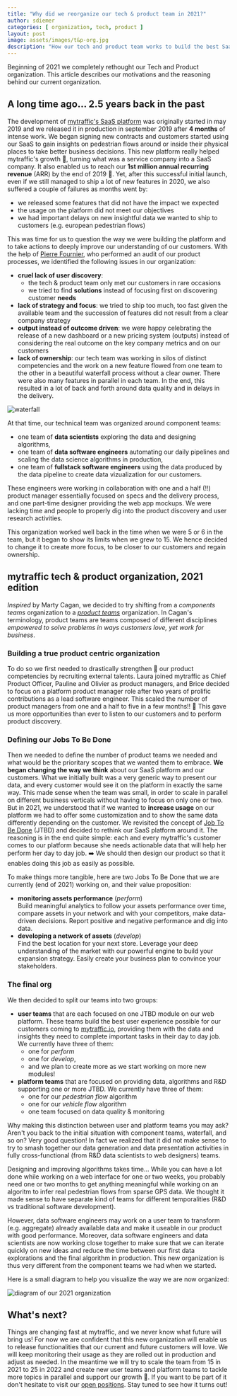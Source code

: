 ```yaml
---
title: "Why did we reorganize our tech & product team in 2021?"
author: sdiemer
categories: [ organization, tech, product ]
layout: post
image: assets/images/t&p-org.jpg
description: "How our tech and product team works to build the best SaaS platform for our customers."
---
```


Beginning of 2021 we completely rethought our Tech and Product organization.
This article describes our motivations and the reasoning behind our current
organization.


## A long time ago… 2.5 years back in the past

The development of [mytraffic's SaaS platform](https://app.mytraffic.io) was
originally started in may 2019 and we released it in production in september
2019 after **4 months** of intense work. We began signing new contracts and
customers started using our SaaS to gain insights on pedestrian flows around or
inside their physical places to take better business decisions. This new
platform really helped mytraffic's growth :rocket:, turning what was a service
company into a SaaS company. It also enabled us to reach our **1st million
annual recurring revenue** (ARR) by the end of 2019 :money_mouth_face:.  Yet,
after this successful initial launch, even if we still managed to ship a lot of
new features in 2020, we also suffered a couple of failures as months went by:
- we released some features that did not have the impact we expected
- the usage on the platform did not meet our objectives
- we had important delays on new insightful data we wanted to ship to customers
  (e.g. european pedestrian flows)

This was time for us to question the way we were building the platform and to
take actions to deeply improve our understanding of our customers.  With the
help of [Pierre Fournier](https://www.linkedin.com/in/fournierpierre/), who
performed an audit of our product processes, we identified the following issues
in our organization:
- **cruel lack of user discovery**:
    - the tech & product team only met our customers in rare occasions
    - we tried to find **solutions** instead of focusing first on discovering
      customer **needs**
- **lack of strategy and focus**: we tried to ship too much, too fast given the
  available team and the succession of features did not result from a clear
  company strategy
- **output instead of outcome driven**: we were happy celebrating the release
  of a new dashboard or a new pricing system (outputs) instead of considering
  the real outcome on the key company metrics and on our customers
- **lack of ownership**: our tech team was working in silos of distinct
  competencies and the work on a new feature flowed from one team to the other
  in a beautiful waterfall process without a clear owner. There were also many
  features in parallel in each team. In the end, this resulted in a lot of back
  and forth around data quality and in delays in the delivery.

![waterfall](/assets/images/waterfall.jpg)

At that time, our technical team was organized around component teams:
- one team of **data scientists** exploring the data and designing algorithms,
- one team of **data software engineers** automating our daily pipelines and
  scaling the data science algorithms in production,
- one team of **fullstack software engineers** using the data produced by the
  data pipeline to create data vizualization for our customers.

These engineers were working in collaboration with one and a half (!!) product
manager essentially focused on specs and the delivery process, and one
part-time designer providing the web app mockups. We were lacking time and
people to properly dig into the product discovery and user research activities.

This organization worked well back in the time when we were 5 or 6 in the team,
but it began to show its limits when we grew to 15. We hence decided to change
it to create more focus, to be closer to our customers and regain ownership.

## mytraffic tech & product organization, 2021 edition

*Inspired* by Marty Cagan, we decided to try shifting from a *components teams*
organization to a *[product teams](https://svpg.com/product-vs-feature-teams/)*
organization. In Cagan's terminology, product teams are teams composed of
different disciplines *empowered to solve problems in ways customers love, yet
work for business*.

### Building a true product centric organization

To do so we first needed to drastically strengthen :muscle: our product
competencies by recruiting external talents. Laura joined mytraffic as Chief
Product Officer, Pauline and Olivier as product managers, and Brice decided to
focus on a platform product manager role after two years of prolific
contributions as a lead software engineer. This scaled the number of product
managers from one and a half to five in a few months!! :100: This gave us more
opportunities than ever to listen to our customers and to perform product
discovery.


### Defining our Jobs To Be Done

Then we needed to define the number of product teams we needed and what would
be the prioritary scopes that we wanted them to embrace. **We began changing
the way we think** about our SaaS platform and our customers. What we initially
built was a very generic way to present our data, and every customer would see
it on the platform in exactly the same way. This made sense when the team was
small, in order to scale in parallel on different business verticals without
having to focus on only one or two. But in 2021, we understood that if we
wanted to **increase usage** on our platform we had to offer some customization
and to show the same data differently depending on the customer.  We revisited
the concept of [Job To Be
Done](https://hbr.org/2016/09/know-your-customers-jobs-to-be-done) (JTBD) and
decided to rethink our SaaS platform around it. The reasoning is in the end
quite simple: each and every mytraffic's customer comes to our platform because
she needs actionable data that will help her perform her day to day job.
:arrow_right: We should then design our product so that it enables doing this
job as easily as possible.

To make things more tangible, here are two Jobs To Be Done that we are
currently (end of 2021) working on, and their value proposition:
- **monitoring assets performance** (*perform*)  
  Build meaningful analytics to follow your assets performance over time,
  compare assets in your network and with your competitors, make data-driven
  decisions. Report positive and negative performance and dig into data.
- **developing a network of assets** (*develop*)  
  Find the best location for your next store.  Leverage your deep understanding
  of the market with our powerful engine to build your expansion strategy.
  Easily create your business plan to convince your stakeholders.


### The final org

We then decided to split our teams into two groups:

- **user teams** that are each focused on one JTBD module on our web platform.
  These teams build the best user experience possible for our customers coming
  to [mytraffic.io](https://app.mytraffic.io), providing them with the data and
  insights they need to complete important tasks in their day to day job. We
  currently have three of them:
    - one for *perform*
    - one for *develop*,
    - and we plan to create more as we start working on more new modules!
- **platform teams** that are focused on providing data, algorithms and R&D
  supporting one or more JTBD. We currently have three of them:
    - one for our *pedestrian flow* algorithm
    - one for our *vehicle flow* algorithm
    - one team focused on data quality & monitoring

Why making this distinction between user and platform teams you may ask?
Aren't you back to the initial situation with component teams, waterfall, and
so on? Very good question! In fact we realized that it did not make sense to
try to smash together our data generation and data presentation activities in
fully cross-functional (from R&D data scientists to web designers) teams.

Designing and improving algorithms takes time… While you can have a lot done
while working on a web interface for one or two weeks, you probably need one or
two months to get anything meaningful while working on an algoritm to infer
real pedestrian flows from sparse GPS data. We thought it made sense to have
separate kind of teams for different temporalities (R&D vs traditional software
development).

However, data software engineers may work on a user team to transform (e.g.
aggregate) already available data and make it useable in our product with good
performance. Moreover, data software engineers and data scientists are now
working close together to make sure that we can iterate quickly on new ideas
and reduce the time between our first data explorations and the final algorithm
in production. This new organization is thus very different from the component
teams we had when we started.

Here is a small diagram to help you visualize the way we are now organized:

![diagram of our 2021 organization](/assets/images/team_diagram.jpg)

## What's next?

Things are changing fast at mytraffic, and we never know what future will bring
us! For now we are confident that this new organization will enable us to
release functionalities that our current and future customers will love. We
will keep monitoring their usage as they are rolled out in production and
adjust as needed. In the meantime we will try to scale the team from 15 in 2021
to 25 in 2022 and create new user teams and platform teams to tackle more
topics in parallel and support our growth :rocket:. If you want to be part of
it don't hesitate to visit our [open
positions](https://www.welcometothejungle.com/fr/companies/mytraffic/jobs).
Stay tuned to see how it turns out!
